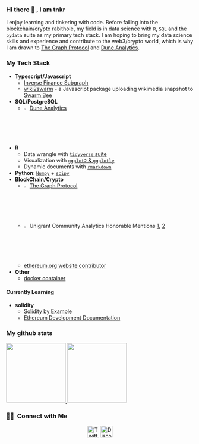 ### Hi there 👋 , I am tnkr

I enjoy learning and tinkering with code. Before falling into the blockchain/crypto rabithole, my field is in data science with `R`, `SQL` and the `pydata` suite as my primary tech stack. I am hoping to bring my data science skills and experience and contribute to the web3/crypto world, which is why I am drawn to [The Graph Protocol](https://thegraph.com/docs/en/about/introduction/) and [Dune Analytics](https://docs.dune.com/). 

### My Tech Stack
* **Typescript/Javascript**
  * [Inverse Finance Subgraph](https://thegraph.com/hosted-service/subgraph/tnkrxyz/inverse-finance)
  * [wiki2swarm](https://github.com/tnkrxyz/wiki2swarm) - a Javascript package uploading wikimedia snapshot to [Swarm Bee](https://www.ethswarm.org/)
* **SQL/PostgreSQL**
  * <img src="https://dune.com/assets/glyph-128w.png" width=2.5%> [Dune Analytics](https://dune.com/tnkrxyz)
* **R**
  * Data wrangle with [`tidyverse` suite](https://www.tidyverse.org/)
  * Visualization with [`ggplot2` & `ggplotly`](https://r-graph-gallery.com/index.html)
  * Dynamic documents with [`rmarkdown`](https://rmarkdown.rstudio.com/gallery.html)
* **Python**: [`Numpy`](https://numpy.org/) + [`scipy`](https://scipy.org/)
* **BlockChain/Crypto**
  * <img src="https://avatars.githubusercontent.com/u/38020273?s=200&v=4" width=2.5%> [The Graph Protocol](https://thegraph.com/hosted-service/subgraph/tnkrxyz/inverse-finance)
  * <img src="https://dune.com/assets/glyph-128w.png" width=2.5%> Unigrant Community Analytics Honorable Mentions [1](https://unigrants.notion.site/Bounty-5-1bp-vs-5bp-Stable-Pools-84569d3a84c643be8db763847ad5c4cb), [2](https://unigrants.notion.site/Bounty-6-History-and-analysis-of-Unisocks-1ccac9b86e2f41379cce599df632fe1d)
  * [ethereum.org website contributor](https://github.com/ethereum/ethereum-org-website/commits?author=tnkrxyz)
* **Other**
  * [docker container](https://github.com/tnkrxyz/graph-node)

#### Currently Learning
* **solidity**
  * [Solidity by Example](https://solidity-by-example.org/)
  * [Ethereum Development Documentation](https://ethereum.org/en/developers/docs/)

### My github stats
<p>
<a href="https://gitstats.me/tnkrxyz">
  <img height="160em" src="https://github-readme-stats.vercel.app/api?username=tnkrxyz&show_icons=true&theme=radical" />
  <img height="160em" src="https://github-readme-stats-eight-theta.vercel.app/api/top-langs/?username=tnkrxyz&theme=radical&layout=compact" />
</a>
</p>

### 🤝🏻 &nbsp;Connect with Me
<p align="center">
  <a href="https://twitter.com/tnkrxyz"><img width="32px" alt="Twitter" title="Twitter" src="https://cdn.jsdelivr.net/npm/simple-icons@3.0.1/icons/twitter.svg"/></a>
  <a href="https://discord.com/users/tnkrxyz#3387"><img width="32px" alt="Discord" title="Discord" src="https://discord.com/assets/2d20a45d79110dc5bf947137e9d99b66.svg"/></a>
</p>

